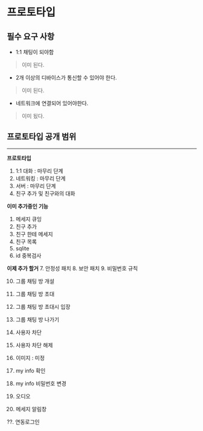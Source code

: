프로토타입 
===

필수 요구 사항
---

- 1:1 채팅이 되야함
> 이미 된다.

- 2개 이상의 디바이스가 통신할 수 있어야 한다.
> 이미 된다.

- 네트워크에 연결되어 있어야한다.
> 이미 됬다.

프로토타입 공개 범위
---


---

**프로토타입**

1. 1:1 대화  : 마무리 단계
2. 네트워킹 : 마무리 단계
3. 서버 : 마무리 단계
4. 친구 추가 및 친구와의 대화

**이미 추가중인 기능**
1. 메세지 큐잉 
2. 친구 추가
3. 친구 한테 메세지 
4. 친구 목록
5. sqlite
6. id 중복검사

**이제 추가 할거**
7. 안정성 패치
8. 보안 패치
9. 비밀번호 규칙

10. 그룹 채팅 방 개설
11. 그룹 채팅 방 초대
12. 그룹 채팅 방 초대시 입장
13. 그룹 채팅 방 나가기

14. 사용자 차단
15. 사용자 차단 해제

16. 이미지 : 미정

17. my info 확인
18. my info 비밀번호 변경

19. 오디오

20. 메세지 알림창


??. 연동로그인 






